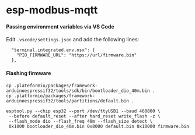 # esp-modbus-mqtt

#### Passing environment variables via VS Code
Edit `.vscode/settings.json` and add the following lines:
```
  "terminal.integrated.env.osx": {
    "PIO_FIRMWARE_URL": "https://url/firmware.bin"
  },
```

#### Flashing firmware
```
cp .plateformio/packages/framework-arduinoespressif32/tools/sdk/bin/bootloader_dio_40m.bin .
cp .platformio/packages/framework-arduinoespressif32/tools/partitions/default.bin .

esptool.py --chip esp32 --port /dev/ttyUSB1 --baud 460800 \
 --before default_reset --after hard_reset write_flash -z \
 --flash_mode dio --flash_freq 40m --flash_size detect \
 0x1000 bootloader_dio_40m.bin 0x8000 default.bin 0x10000 firmware.bin
```

